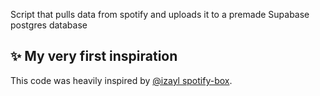 Script that pulls data from spotify and uploads it to a premade Supabase postgres database


## ✨ My very first inspiration

This code was heavily inspired by [@izayl spotify-box]([https://github.com/jacc/music-box](https://github.com/izayl/spotify-box)https://github.com/izayl/spotify-box).
